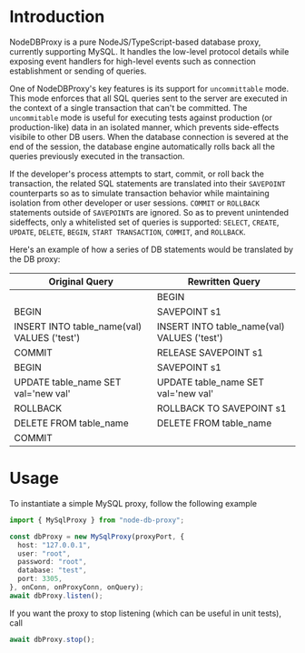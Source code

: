 # Introduction

NodeDBProxy is a pure NodeJS/TypeScript-based database proxy, currently supporting MySQL. It handles the low-level protocol details while exposing event handlers for high-level events such as connection establishment or sending of queries.

One of NodeDBProxy's key features is its support for `uncommittable` mode. This mode enforces that all SQL queries sent to the server are executed in the context of a single transaction that can't be committed. The `uncommitable` mode is useful for executing tests against production (or production-like) data in an isolated manner, which prevents side-effects visibile to other DB users. When the database connection is severed at the end of the session, the database engine automatically rolls back all the queries previously executed in the transaction.

If the developer's process attempts to start, commit, or roll back the transaction, the related SQL statements are translated into their `SAVEPOINT` counterparts so as to simulate transaction behavior while maintaining isolation from other developer or user sessions. `COMMIT` or `ROLLBACK` statements outside of `SAVEPOINT`s are ignored. So as to prevent unintended sideffects, only a whitelisted set of queries is supported: `SELECT`, `CREATE`, `UPDATE`, `DELETE`, `BEGIN`, `START TRANSACTION`, `COMMIT`, and `ROLLBACK`.

Here's an example of how a series of DB statements would be translated by the DB proxy:

| Original Query                              | Rewritten Query                             |
| ------------------------------------------- | ------------------------------------------- |
|                                             | BEGIN                                       |
| BEGIN                                       | SAVEPOINT s1                                |
| INSERT INTO table_name(val) VALUES ('test') | INSERT INTO table_name(val) VALUES ('test') |
| COMMIT                                      | RELEASE SAVEPOINT s1                        |
| BEGIN                                       | SAVEPOINT s1                                |
| UPDATE table_name SET val='new val'         | UPDATE table_name SET val='new val'         |
| ROLLBACK                                    | ROLLBACK TO SAVEPOINT s1                    |
| DELETE FROM table_name                      | DELETE FROM table_name                      |
| COMMIT                                      |                                             |

# Usage

To instantiate a simple MySQL proxy, follow the following example

```typescript
import { MySqlProxy } from "node-db-proxy";

const dbProxy = new MySqlProxy(proxyPort, {
  host: "127.0.0.1",
  user: "root",
  password: "root",
  database: "test",
  port: 3305,
}, onConn, onProxyConn, onQuery);
await dbProxy.listen();
```

If you want the proxy to stop listening (which can be useful in unit tests), call

```typescript
await dbProxy.stop();
```
